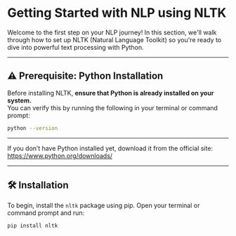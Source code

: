 # Getting Started with NLP using NLTK

Welcome to the first step on your NLP journey! In this section, we'll walk through how to set up NLTK (Natural Language Toolkit) so you're ready to dive into powerful text processing with Python.

---

## ⚠️ Prerequisite: Python Installation

Before installing NLTK, **ensure that Python is already installed on your system.**  
You can verify this by running the following in your terminal or command prompt:

```bash
python --version
```

---
If you don’t have Python installed yet, download it from the official site: https://www.python.org/downloads/

---

## 🛠 Installation

To begin, install the `nltk` package using pip. Open your terminal or command prompt and run:

```bash
pip install nltk
```